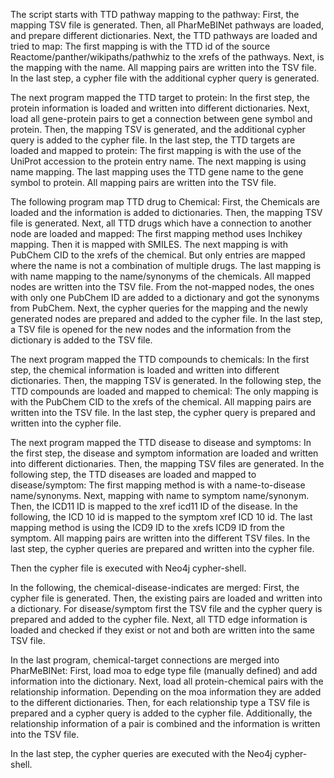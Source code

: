 The script starts with TTD pathway mapping to the pathway:
    First, the mapping TSV file is generated.
    Then, all PharMeBINet pathways are loaded, and prepare different dictionaries.
    Next, the TTD pathways are loaded and tried to map:
        The first mapping is with the TTD id of the source Reactome/panther/wikipaths/pathwhiz to the xrefs of the pathways.
        Next, is the mapping with the name.
    All mapping pairs are written into the TSV file.
    In the last step, a cypher file with the additional cypher query is generated.

The next program mapped the TTD target to protein:
    In the first step, the protein information is loaded and written into different dictionaries.
    Next, load all gene-protein pairs to get a connection between gene symbol and protein.
    Then, the mapping TSV is generated, and the additional cypher query is added to the cypher file.
    In the last step, the TTD targets are loaded and mapped to protein:
        The first mapping is with the use of the UniProt accession to the protein entry name.
        The next mapping is using name mapping.
        The last mapping uses the TTD gene name to the gene symbol to protein.
    All mapping pairs are written into the TSV file.

The following program map TTD drug to Chemical:
    First, the Chemicals are loaded and the information is added to dictionaries.
    Then, the mapping TSV file is generated.
    Next, all TTD drugs which have a connection to another node are loaded and mapped:
        The first mapping method uses Inchikey mapping.
        Then it is mapped with SMILES.
        The next mapping is with PubChem CID to the xrefs of the chemical. But only entries are mapped where the name is not a combination of multiple drugs.
        The last mapping is with name mapping to the name/synonyms of the chemicals.
    All mapped nodes are written into the TSV file.
    From the not-mapped nodes, the ones with only one PubChem ID are added to a dictionary and got the synonyms from PubChem.
    Next, the cypher queries for the mapping and the newly generated nodes are prepared and added to the cypher file.
    In the last step, a TSV file is opened for the new nodes and the information from the dictionary is added to the TSV file.

The next program mapped the TTD compounds to chemicals:
    In the first step, the chemical information is loaded and written into different dictionaries.
    Then, the mapping TSV is generated.
    In the following step, the TTD compounds are loaded and mapped to chemical:
        The only mapping is with the PubChem CID to the xrefs of the chemical.
    All mapping pairs are written into the TSV file.
    In the last step, the cypher query is prepared and written into the cypher file.


The next program mapped the TTD disease to disease and symptoms:
    In the first step, the disease and symptom information are loaded and written into different dictionaries.
    Then, the mapping TSV files are generated.
    In the following step, the TTD diseases are loaded and mapped to disease/symptom:
        The first mapping method is with a name-to-disease name/synonyms.
        Next, mapping with name to symptom name/synonym.
        Then, the ICD11 ID is mapped to the xref icd11 ID of the disease.
        In the following, the ICD 10 id is mapped to the symptom xref ICD 10 id.
        The last mapping method is using the ICD9 ID to the xrefs ICD9 ID from the symptom.
    All mapping pairs are written into the different TSV files.
    In the last step, the cypher queries are prepared and written into the cypher file.


Then the cypher file is executed with Neo4j cypher-shell.

In the following, the chemical-disease-indicates are merged:
    First, the cypher file is generated.
    Then, the existing pairs are loaded and written into a dictionary.
    For disease/symptom first the TSV file and the cypher query is prepared and added to the cypher file.
    Next, all TTD edge information is loaded and checked if they exist or not and both are written into the same TSV file.

In the last program, chemical-target connections are merged into PharMeBINet:
    First, load moa to edge type file (manually defined) and add information into the dictionary.
    Next, load all protein-chemical pairs with the relationship information.
    Depending on the moa information they are added to the different dictionaries.
    Then, for each relationship type a TSV file is prepared and a cypher query is added to the cypher file.
    Additionally, the relationship information of a pair is combined and the information is written into the TSV file.

In the last step, the cypher queries are executed with the Neo4j cypher-shell.
